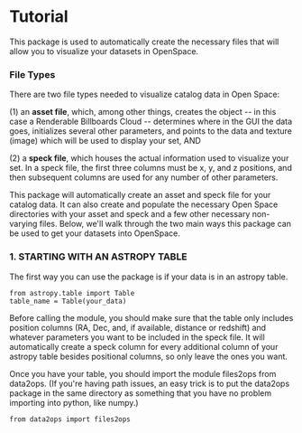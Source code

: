 # Tutorial

This package is used to automatically create the necessary files that will allow you to visualize your datasets in OpenSpace.

### File Types
There are two file types needed to visualize catalog data in Open Space: 

(1) an **asset file**, which, among other things, creates the object -- in this case a Renderable Billboards Cloud -- determines where in the GUI the data goes, initializes several other parameters, and points to the data and texture (image) which will be used to display your set, AND

(2) a **speck file**, which houses the actual information used to visualize your set. In a speck file, the first three columns must be x, y, and z positions, and then subsequent columns are used for any number of other parameters.

This package will automatically create an asset and speck file for your catalog data. It can also create and populate the necessary Open Space directories with your asset and speck and a few other necessary non-varying files. Below, we'll walk through the two main ways this package can be used to get your datasets into OpenSpace.

### 1. STARTING WITH AN ASTROPY TABLE

The first way you can use the package is if your data is in an astropy table. 
```
from astropy.table import Table
table_name = Table(your_data)
```
Before calling the module,  you should make sure that the table only includes position columns (RA, Dec, and, if available, distance or redshift) and whatever parameters you want to be included in the speck file. It will automatically create a speck column for every additional column of your astropy table besides positional columns, so only leave the ones you want.

Once you have your table, you should import the module files2ops from data2ops. (If you're having path issues, an easy trick is to put the data2ops package in the same directory as something that you have no problem importing into python, like numpy.)

```
from data2ops import files2ops
```
